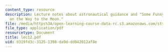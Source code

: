 ```yaml
---
content_type: resource
description: Lecture notes about astronautical guidance and "Some Funny Things Happened
  on the Way to the Moon."
file: /media/https%3A/open-learning-course-data-rc.s3.amazonaws.com/sts-471j-engineering-apollo-the-moon-project-as-a-complex-system-spring-2007/9319fd3c31251398da9ddd042012af8e_lec12.pdf
file_type: application/pdf
resourcetype: Document
title: lec12.pdf
uid: 9319fd3c-3125-1398-da9d-dd042012af8e
---
```

